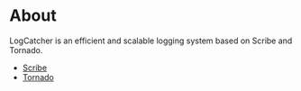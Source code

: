 # About

LogCatcher is an efficient and scalable logging system based on Scribe and Tornado.

* [Scribe](https://github.com/facebook/scribe)
* [Tornado](http://www.tornadoweb.org/)



